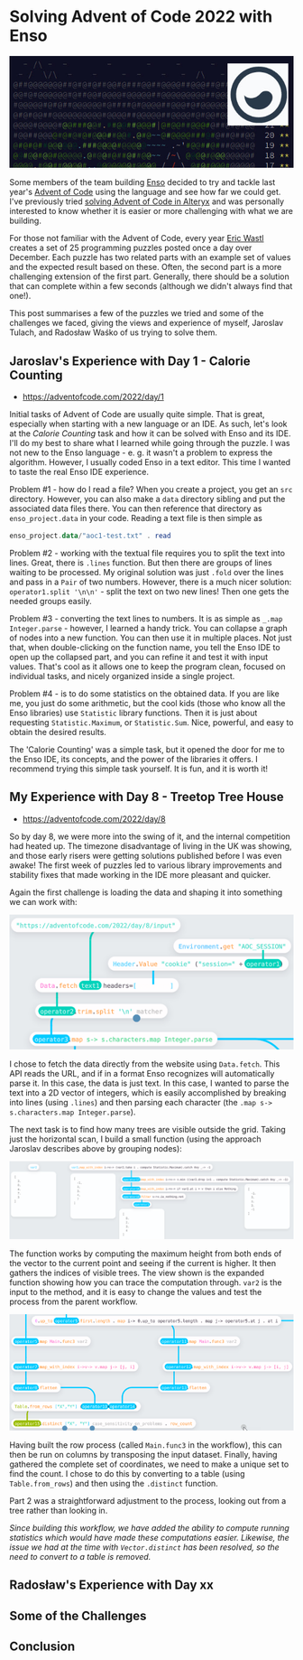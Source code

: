 # Solving Advent of Code 2022 with Enso

![Advent of Code meets Enso](./enso_aoc.jpg)

Some members of the team building [Enso](https://enso.org/) decided to try and tackle last year's [Advent of Code](https://adventofcode.com/2022/) using the language and see how far we could get. I've previously tried [solving Advent of Code in Alteryx](https://jdunkerley.co.uk/2020/12/05/alteryxing-the-advent-of-code-2020-week-1/) and was personally interested to know whether it is easier or more challenging with what we are building.

For those not familiar with the Advent of Code, every year [Eric Wastl](https://twitter.com/ericwastl) creates a set of 25 programming puzzles posted once a day over December. Each puzzle has two related parts with an example set of values and the expected result based on these. Often, the second part is a more challenging extension of the first part. Generally, there should be a solution that can complete within a few seconds (although we didn't always find that one!).

This post summarises a few of the puzzles we tried and some of the challenges we faced, giving the views and experience of myself, Jaroslav Tulach, and Radosław Waśko of us trying to solve them.

## Jaroslav's Experience with Day 1 - Calorie Counting

- https://adventofcode.com/2022/day/1

Initial tasks of Advent of Code are usually quite simple. That is great, especially when starting with a new language or an IDE. As such, let's look at the _Calorie Counting_ task and how it can be solved with Enso and its IDE. I'll do my best to share what I learned while going through the puzzle. I was not new to the Enso language - e. g. it wasn't a problem to express the algorithm. However, I usually coded Enso in a text editor. This time I wanted to taste the real Enso IDE experience.

Problem #1 - how do I read a file? When you create a project, you get an `src` directory. However, you can also make a `data` directory sibling and put the associated data files there. You can then reference that directory as `enso_project.data` in your code. Reading a text file is then simple as

```haskell
enso_project.data/"aoc1-test.txt" . read
```

Problem #2 - working with the textual file requires you to split the text into lines. Great, there is `.lines` function. But then there are groups of lines waiting to be processed. My original solution was just `.fold` over the lines and pass in a `Pair` of two numbers. However, there is a much nicer solution: `operator1.split '\n\n'` - split the text on two new lines! Then one gets the needed groups easily.

Problem #3 - converting the text lines to numbers. It is as simple as `_.map Integer.parse` - however, I learned a handy trick. You can collapse a graph of nodes into a new function. You can then use it in multiple places. Not just that, when double-clicking on the function name, you tell the Enso IDE to open up the collapsed part, and you can refine it and test it with input values. That's cool as it allows one to keep the program clean, focused on individual tasks, and nicely organized inside a single project.

Problem #4 - is to do some statistics on the obtained data. If you are like me, you just do some arithmetic, but the cool kids (those who know all the Enso libraries) use `Statistic` library functions. Then it is just about requesting `Statistic.Maximum`, or `Statistic.Sum`. Nice, powerful, and easy to obtain the desired results.

The 'Calorie Counting' was a simple task, but it opened the door for me to the Enso IDE, its concepts, and the power of the libraries it offers. I  recommend trying this simple task yourself. It is fun, and it is worth it!

## My Experience with  Day 8 - Treetop Tree House

- https://adventofcode.com/2022/day/8

So by day 8, we were more into the swing of it, and the internal competition had heated up. The timezone disadvantage of living in the UK was showing, and those early risers were getting solutions published before I was even awake! The first week of puzzles led to various library improvements and stability fixes that made working in the IDE more pleasant and quicker.

Again the first challenge is loading the data and shaping it into something we can work with:

![Fetching the data](./day_8_fetch_data.png)

I chose to fetch the data directly from the website using `Data.fetch`. This API reads the URL, and if in a format Enso recognizes will automatically parse it. In this case, the data is just text. In this case, I wanted to parse the text into a 2D vector of integers, which is easily accomplished by breaking into lines (using `.lines`) and then parsing each character (the `.map s-> s.characters.map Integer.parse`).

The next task is to find how many trees are visible outside the grid. Taking just the horizontal scan, I build a small function (using the approach Jaroslav describes above by grouping nodes):

![Fetching the data](./day_8_visible_from_edge.png)

The function works by computing the maximum height from both ends of the vector to the current point and seeing if the current is higher. It then gathers the indices of visible trees. The view shown is the expanded function showing how you can trace the computation through. `var2` is the input to the method, and it is easy to change the values and test the process from the parent workflow.

![Answering part 1](./day_8_part_1.png)

Having built the row process (called `Main.func3` in the workflow), this can then be run on columns by transposing the input dataset. Finally, having gathered the complete set of coordinates, we need to make a unique set to find the count. I chose to do this by converting to a table (using `Table.from_rows`) and then using the `.distinct` function.

Part 2 was a straightforward adjustment to the process, looking out from a tree rather than looking in.

*Since building this workflow, we have added the ability to compute running statistics which would have made these computations easier. Likewise, the issue we had at the time with `Vector.distinct` has been resolved, so the need to convert to a table is removed.*

## Radosław's Experience with Day xx 

## Some of the Challenges

## Conclusion
